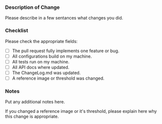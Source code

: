 ### Description of Change

Please describe in a few sentances what changes you did.

### Checklist

Please check the appropriate fields:

- [ ] The pull request fully implements one feature or bug.
- [ ] All configurations build on my machine.
- [ ] All tests run on my machine.
- [ ] All API docs where updated.
- [ ] The ChangeLog.md was updated.
- [ ] A reference image or threshold was changed.

### Notes

Put any additional notes here.

If you changed a reference image or it's threshold, please explain here 
why this change is appropriate. 
